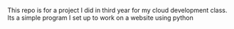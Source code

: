This repo is for a project I did in third year for my cloud development class. Its a simple program I set up to work on a website using python
